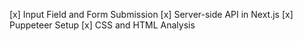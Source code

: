 [x] Input Field and Form Submission
[x] Server-side API in Next.js
[x] Puppeteer Setup
[x] CSS and HTML Analysis
